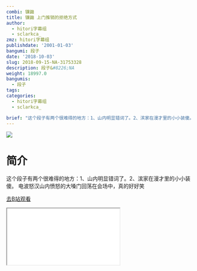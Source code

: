 ```yaml
---
combi: 镰鼬
title: 镰鼬 上门推销的拒绝方式
author:
  - hitori字幕组
  - sclarkca_
zmz: hitori字幕组
publishdate: '2001-01-03'
bangumi: 段子
date: '2018-10-03'
slug: 2018-09-15-NA-31753328
description: 段子&#8226;NA
weight: 18997.0
bangumis:
  - 段子
tags:
categories:
  - hitori字幕组
  - sclarkca_

brief: "这个段子有两个很难得的地方：1、山内明显错词了。2、滨家在漫才里的小小装傻。 电波怒汉山内愤怒的大嗓门回荡在会场中，真的好好笑"
---
```

![](https://i.imgur.com/RzMwdCy.jpg)
# 简介  
这个段子有两个很难得的地方：1、山内明显错词了。2、滨家在漫才里的小小装傻。
电波怒汉山内愤怒的大嗓门回荡在会场中，真的好好笑  

[去B站观看](https://www.bilibili.com/video/av31753328/)
<div class ="resp-container"><iframe class="testiframe" src="//player.bilibili.com/player.html?aid=31753328"", scrolling="no", allowfullscreen="true" > </iframe></div> 
